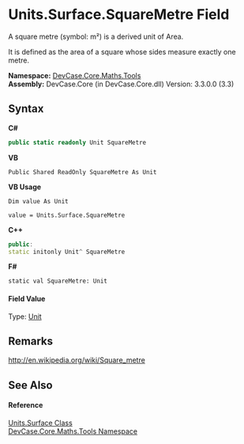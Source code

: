 # Units.Surface.SquareMetre Field
 

A square metre (symbol: m²) is a derived unit of Area. 

 It is defined as the area of a square whose sides measure exactly one metre.

**Namespace:**&nbsp;<a href="N_DevCase_Core_Maths_Tools">DevCase.Core.Maths.Tools</a><br />**Assembly:**&nbsp;DevCase.Core (in DevCase.Core.dll) Version: 3.3.0.0 (3.3)

## Syntax

**C#**<br />
``` C#
public static readonly Unit SquareMetre
```

**VB**<br />
``` VB
Public Shared ReadOnly SquareMetre As Unit
```

**VB Usage**<br />
``` VB Usage
Dim value As Unit

value = Units.Surface.SquareMetre

```

**C++**<br />
``` C++
public:
static initonly Unit^ SquareMetre
```

**F#**<br />
``` F#
static val SquareMetre: Unit
```


#### Field Value
Type: <a href="T_DevCase_Core_Maths_Unit">Unit</a>

## Remarks
<a href="http://en.wikipedia.org/wiki/Square_metre" target="_blank">http://en.wikipedia.org/wiki/Square_metre</a>

## See Also


#### Reference
<a href="T_DevCase_Core_Maths_Tools_Units_Surface">Units.Surface Class</a><br /><a href="N_DevCase_Core_Maths_Tools">DevCase.Core.Maths.Tools Namespace</a><br />
